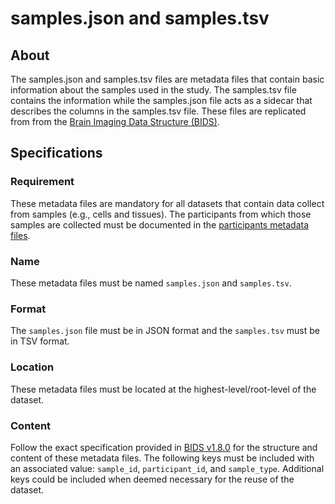 # samples.json and samples.tsv

## About
The samples.json and samples.tsv files are metadata files that contain basic information about the samples used in the study. 
The samples.tsv file contains the information while the samples.json file acts as a sidecar that describes the columns in the samples.tsv file.
These files are replicated from from the [Brain Imaging Data Structure (BIDS)](https://bids-specification.readthedocs.io/).

## Specifications

### Requirement
These metadata files are mandatory for all datasets that contain data collect from samples (e.g., cells and tissues). 
The participants from which those samples are collected must be documented in the [participants metadata files](participants_specs.md).

### Name
These metadata files must be named `samples.json` and `samples.tsv`.

### Format
The `samples.json` file must be in JSON format and the `samples.tsv` must be in TSV format.

### Location
These metadata files must be located at the highest-level/root-level of the dataset.

### Content
Follow the exact specification provided in [BIDS v1.8.0](https://bids-specification.readthedocs.io/en/v1.8.0/03-modality-agnostic-files.html#samples-file)
for the structure and content of these metadata files. The following keys must be included with an associated value: 
`sample_id`, `participant_id`, and `sample_type`. Additional keys could be included when deemed necessary for the reuse of the dataset.
